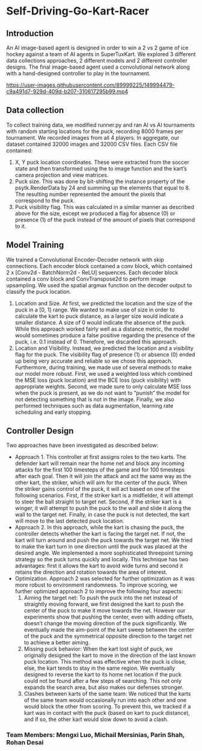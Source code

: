 # Self-Driving-Go-Kart-Racer

## Introduction
An AI image-based agent is designed in order to win a 2 vs 2 game of ice hockey against a team of AI agents in SuperTuxKart. We explored 3 different data collections approaches, 2 different models and 2 different controller designs. The final image-based agent used a convolutional network along with a hand-designed controller to play in the tournament.

https://user-images.githubusercontent.com/89999225/149994479-c9a491d7-929d-409d-b207-310617295b99.mp4

## Data collection 
To collect training data, we modified runner.py and ran AI vs AI tournaments with random starting locations for the puck, recording 8000 frames per tournament. We recorded images from all 4 players. In aggregate, our dataset contained 32000 images and 32000 CSV files. Each CSV file contained:
1. X, Y puck location coordinates. These were extracted from the soccer state and then transformed using the to image function and the kart’s camera projection and view matrices.
2. Puck size. This was done by bit-shifting the instance property of the psytk.RenderData by 24 and summing up the elements that equal to 8. The resulting number represented the amount the pixels that correspond to the puck.
3. Puck visibility flag. This was calculated in a similar manner as described above for the size, except we produced a flag for absence (0) or presence (1) of the puck instead of the amount of pixels that correspond to it.

## Model Training
We trained a Convolutional Encoder-Decoder network with skip connections. Each encoder block contained a conv block, which contained 2 x [Conv2d - BatchNorm2d - ReLU] sequences. Each decoder block contained a conv block and ConvTranspose2d to perform image upsampling. We used the spatial argmax function on the decoder output to classify the puck location.
1. Location and Size. At first, we predicted the location and the size of the puck in a [0, 1] range. We wanted to make use of size in order to calculate the kart to puck distance, as a larger size would indicate a smaller distance. A size of 0 would indicate the absence of the puck. While this approach worked fairly well as a distance metric, the model would sometimes produce a false positive regarding the presence of the puck, i.e. 0.1 instead of 0. Therefore, we discarded this approach.
2. Location and Visibility. Instead, we predicted the location and a visibility flag for the puck. The visibility flag of presence (1) or absence (0) ended up being very accurate and reliable so we chose this approach. Furthermore, during training, we made use of several methods to make our model more robust. First, we used a weighted loss which combined the MSE loss (puck location) and the BCE loss (puck visibility) with appropriate weights. Second, we made sure to only calculate MSE loss when the puck is present, as we do not want to ”punish” the model for not detecting something that is not in the image. Finally, we also performed techniques such as data augmentation, learning rate scheduling and early stopping.

## Controller Design
Two approaches have been investigated as described below:
* Approach 1. This controller at first assigns roles to the two karts. The defender kart will remain near the home net and block any incoming attacks for the first 100 timesteps of the game and for 100 timesteps after each goal. Then it will join the attack and act the same way as the other kart, the striker, which will aim for the center of the puck. When the striker gains control of the puck, it will act based on one of the following scenarios. First, if the striker kart is a midfielder, it will attempt to steer the ball straight to target net. Second, if the striker kart is a winger, it will attempt to push the puck to the wall and slide it along the wall to the target net. Finally, in case the puck is not detected, the kart will move to the last detected puck location. 
* Approach 2. In this approach, while the kart is chasing the puck, the controller detects whether the kart is facing the target net. If not, the kart will turn around and push the puck towards the target net. We tried to make the kart turn in one direction until the puck was placed at the desired angle. We implemented a more sophisticated threepoint turning strategy so the puck turns quickly and locally. This technique has two advantages: first it allows the kart to avoid wide turns and second it retains the direction and rotation towards the area of interest.
* Optimization. Approach 2 was selected for further optimization as it was more robust to environment randomness. To improve scoring, we further optimized approach 2 to improve the following four aspects: 
  1. Aiming the target net: To push the puck into the net instead of straightly moving forward, we first designed the kart to push the center of the puck to make it move towards the net. However our experiments show that pushing the center, even with adding offsets, doesn’t change the moving direction of the puck significantly. We eventually made the aim-point of the kart sweep between the center of the puck and the symmetrical opposite direction to the target net to achieve a better aiming.
  2. Missing puck behavior: When the kart lost sight of puck, we originally designed the kart to move in the direction of the last known puck location. This method was effective when the puck is close, else, the kart tends to stay in the  same region. We eventually designed to reverse the kart to  its home net location if the puck could not be found after a few steps of searching. This not only expands the search area, but also makes our defenses stronger.
  3. Clashes between karts of the same team: We noticed that the karts of the same team would occasionally run into each other and one would block the other from scoring. To prevent this, we tracked if a kart was in contact with the puck (based on kart to puck distance), and if so, the other kart would slow down to avoid a clash.  
 ### Team Members: Mengxi Luo, Michail Mersinias, Parin Shah, Rohan Desai

